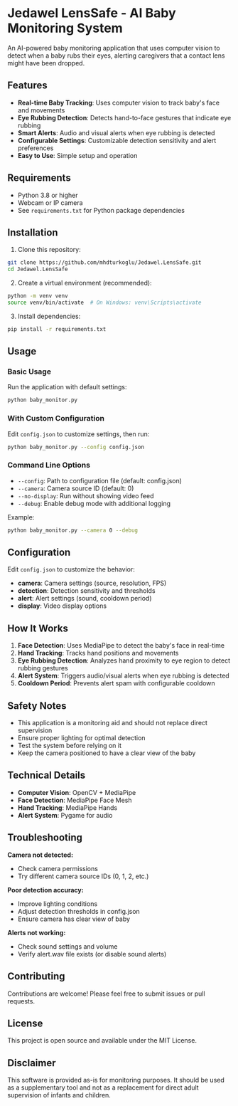# Jedawel LensSafe - AI Baby Monitoring System

An AI-powered baby monitoring application that uses computer vision to detect when a baby rubs their eyes, alerting caregivers that a contact lens might have been dropped.

## Features

- **Real-time Baby Tracking**: Uses computer vision to track baby's face and movements
- **Eye Rubbing Detection**: Detects hand-to-face gestures that indicate eye rubbing
- **Smart Alerts**: Audio and visual alerts when eye rubbing is detected
- **Configurable Settings**: Customizable detection sensitivity and alert preferences
- **Easy to Use**: Simple setup and operation

## Requirements

- Python 3.8 or higher
- Webcam or IP camera
- See `requirements.txt` for Python package dependencies

## Installation

1. Clone this repository:
```bash
git clone https://github.com/mhdturkoglu/Jedawel.LensSafe.git
cd Jedawel.LensSafe
```

2. Create a virtual environment (recommended):
```bash
python -m venv venv
source venv/bin/activate  # On Windows: venv\Scripts\activate
```

3. Install dependencies:
```bash
pip install -r requirements.txt
```

## Usage

### Basic Usage

Run the application with default settings:
```bash
python baby_monitor.py
```

### With Custom Configuration

Edit `config.json` to customize settings, then run:
```bash
python baby_monitor.py --config config.json
```

### Command Line Options

- `--config`: Path to configuration file (default: config.json)
- `--camera`: Camera source ID (default: 0)
- `--no-display`: Run without showing video feed
- `--debug`: Enable debug mode with additional logging

Example:
```bash
python baby_monitor.py --camera 0 --debug
```

## Configuration

Edit `config.json` to customize the behavior:

- **camera**: Camera settings (source, resolution, FPS)
- **detection**: Detection sensitivity and thresholds
- **alert**: Alert settings (sound, cooldown period)
- **display**: Video display options

## How It Works

1. **Face Detection**: Uses MediaPipe to detect the baby's face in real-time
2. **Hand Tracking**: Tracks hand positions and movements
3. **Eye Rubbing Detection**: Analyzes hand proximity to eye region to detect rubbing gestures
4. **Alert System**: Triggers audio/visual alerts when eye rubbing is detected
5. **Cooldown Period**: Prevents alert spam with configurable cooldown

## Safety Notes

- This application is a monitoring aid and should not replace direct supervision
- Ensure proper lighting for optimal detection
- Test the system before relying on it
- Keep the camera positioned to have a clear view of the baby

## Technical Details

- **Computer Vision**: OpenCV + MediaPipe
- **Face Detection**: MediaPipe Face Mesh
- **Hand Tracking**: MediaPipe Hands
- **Alert System**: Pygame for audio

## Troubleshooting

**Camera not detected:**
- Check camera permissions
- Try different camera source IDs (0, 1, 2, etc.)

**Poor detection accuracy:**
- Improve lighting conditions
- Adjust detection thresholds in config.json
- Ensure camera has clear view of baby

**Alerts not working:**
- Check sound settings and volume
- Verify alert.wav file exists (or disable sound alerts)

## Contributing

Contributions are welcome! Please feel free to submit issues or pull requests.

## License

This project is open source and available under the MIT License.

## Disclaimer

This software is provided as-is for monitoring purposes. It should be used as a supplementary tool and not as a replacement for direct adult supervision of infants and children.
